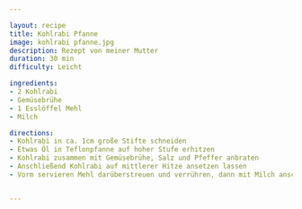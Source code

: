 ```yaml
---

layout: recipe
title: Kohlrabi Pfanne
image: kohlrabi pfanne.jpg
description: Rezept von meiner Mutter
duration: 30 min
difficulty: Leicht

ingredients: 
- 2 Kohlrabi
- Gemüsebrühe
- 1 Esslöffel Mehl
- Milch

directions: 
- Kohlrabi in ca. 1cm große Stifte schneiden
- Etwas Öl in Teflonpfanne auf hoher Stufe erhitzen
- Kohlrabi zusammen mit Gemüsebrühe, Salz und Pfeffer anbraten
- Anschließend Kohlrabi auf mittlerer Hitze ansetzen lassen
- Vorm servieren Mehl darüberstreuen und verrühren, dann mit Milch anschwitzen


---
```

